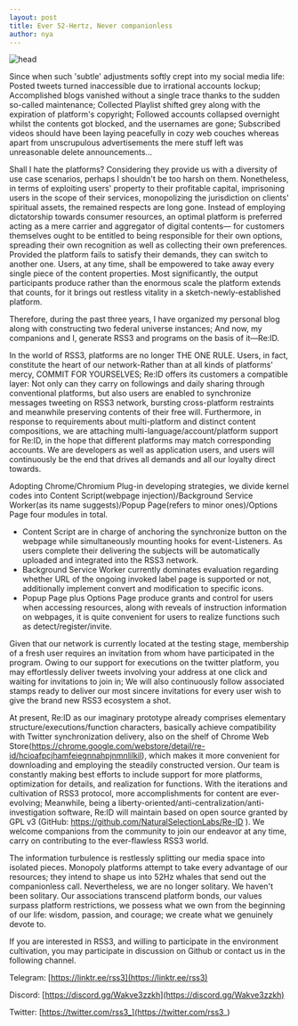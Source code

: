 ```yaml
---
layout: post
title: Ever 52-Hertz, Never companionless
author: nya
---
```


![head][1]

Since when such 'subtle' adjustments softly crept into my social media life: Posted tweets turned inaccessible due to irrational accounts lockup; Accomplished blogs vanished without a single trace thanks to the sudden so-called maintenance; Collected Playlist shifted grey along with the expiration of platform's copyright; Followed accounts collapsed overnight whilst the contents got blocked, and the usernames are gone; Subscribed videos should have been laying peacefully in cozy web couches whereas apart from unscrupulous advertisements the mere stuff left was unreasonable delete announcements...

Shall I hate the platforms? Considering they provide us with a diversity of use case scenarios, perhaps I shouldn't be too harsh on them. Nonetheless, in terms of exploiting users' property to their profitable capital, imprisoning users in the scope of their services, monopolizing the jurisdiction on clients' spiritual assets, the remained respects are long gone. Instead of employing dictatorship towards consumer resources, an optimal platform is preferred acting as a mere carrier and aggregator of digital contents— for customers themselves ought to be entitled to being responsible for their own options, spreading their own recognition as well as collecting their own preferences. Provided the platform fails to satisfy their demands, they can switch to another one. Users, at any time, shall be empowered to take away every single piece of the content properties. Most significantly, the output participants produce rather than the enormous scale the platform extends that counts, for it brings out restless vitality in a sketch-newly-established platform.

Therefore, during the past three years, I have organized my personal blog along with constructing two federal universe instances; And now, my companions and I, generate RSS3 and programs on the basis of it—Re:ID.

In the world of RSS3, platforms are no longer THE ONE RULE. Users, in fact, constitute the heart of our network-Rather than at all kinds of platforms' mercy, COMMIT FOR YOURSELVES; Re:ID offers its customers a compatible layer: Not only can they carry on followings and daily sharing through conventional platforms, but also users are enabled to synchronize messages tweeting on RSS3 network, bursting cross-platform restraints and meanwhile preserving contents of their free will. Furthermore, in response to requirements about multi-platform and distinct content compositions, we are attaching multi-language/account/platform support for Re:ID, in the hope that different platforms may match corresponding accounts. We are developers as well as application users, and users will continuously be the end that drives all demands and all our loyalty direct towards.

Adopting Chrome/Chromium Plug-in developing strategies, we divide kernel codes into Content Script(webpage injection)/Background Service Worker(as its name suggests)/Popup Page(refers to minor ones)/Options Page four modules in total.

 - Content Script are in charge of anchoring the synchronize button on the webpage while simultaneously mounting hooks for event-Listeners. As users complete their delivering the subjects will be automatically uploaded and integrated into the RSS3 network.
 - Background Service Worker currently dominates evaluation regarding whether URL of the ongoing invoked label page is supported or not, additionally implement convert and modification to specific icons.
 - Popup Page plus Options Page produce grants and control for users when accessing resources, along with reveals of instruction information on webpages, it is quite convenient for users to realize functions such as detect/register/invite.

Given that our network is currently located at the testing stage, membership of a fresh user requires an invitation from whom have participated in the program. Owing to our support for executions on the twitter platform, you may effortlessly deliver tweets involving your address at one click and waiting for invitations to join in; We will also continuously follow associated stamps ready to deliver our most sincere invitations for every user wish to give the brand new RSS3 ecosystem a shot.

At present, Re:ID as our imaginary prototype already comprises elementary structure/executions/function characters, basically achieve compatibility with Twitter synchronization delivery, also on the shelf of Chrome Web Store(https://chrome.google.com/webstore/detail/re-id/hcioafpcjhamfeiegnnahpjnmnlilkil), which makes it more convenient for downloading and employing the steadily constructed version. Our team is constantly making best efforts to include support for more platforms, optimization for details, and realization for functions. With the iterations and cultivation of RSS3 protocol, more accomplishments for content are ever-evolving; Meanwhile, being a liberty-oriented/anti-centralization/anti-investigation software, Re:ID will maintain based on open source granted by GPL v3 (GitHub: https://github.com/NaturalSelectionLabs/Re-ID ). We welcome companions from the community to join our endeavor at any time, carry on contributing to the ever-flawless RSS3 world.

The information turbulence is restlessly splitting our media space into isolated pieces. Monopoly platforms attempt to take every advantage of our resources; they intend to shape us into 52Hz whales that send out the companionless call. Nevertheless, we are no longer solitary. We haven't been solitary. Our associations transcend platform bonds, our values surpass platform restrictions, we possess what we own from the beginning of our life: wisdom, passion, and courage; we create what we genuinely devote to.

If you are interested in RSS3, and willing to participate in the environment cultivation, you may participate in discussion on Github or contact us in the following channel.

Telegram:
[https://linktr.ee/rss3](https://linktr.ee/rss3)

Discord:
[https://discord.gg/Wakve3zzkh](https://discord.gg/Wakve3zzkh)

Twitter:
[https://twitter.com/rss3_](https://twitter.com/rss3_)

[1]: https://i.imgur.com/S1NruQF.jpg
